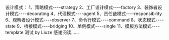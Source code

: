 设计模式：
1、策略模式----strategy
2、工厂设计模式----factory
3、装饰者设计模式----decorating 
4、代理模式----agent
5、责任链模式----responsibility
6、观察者设计模式----observer
7、命令行模式----command
8、状态模式----state
9、桥接模式----bridging
10、单例模式----single
11、模板方法模式----template
测试 by Liuze
感谢阅读......
